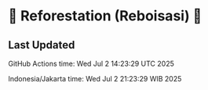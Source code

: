 
# 🌳 Reforestation (Reboisasi) 🌲

## Last Updated

GitHub Actions time: Wed Jul  2 14:23:29 UTC 2025

Indonesia/Jakarta time: Wed Jul  2 21:23:29 WIB 2025
